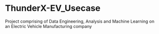 # ThunderX-EV_Usecase
Project comprising of Data Engineering, Analysis and Machine Learning on an Electric Vehicle Manufacturing company
